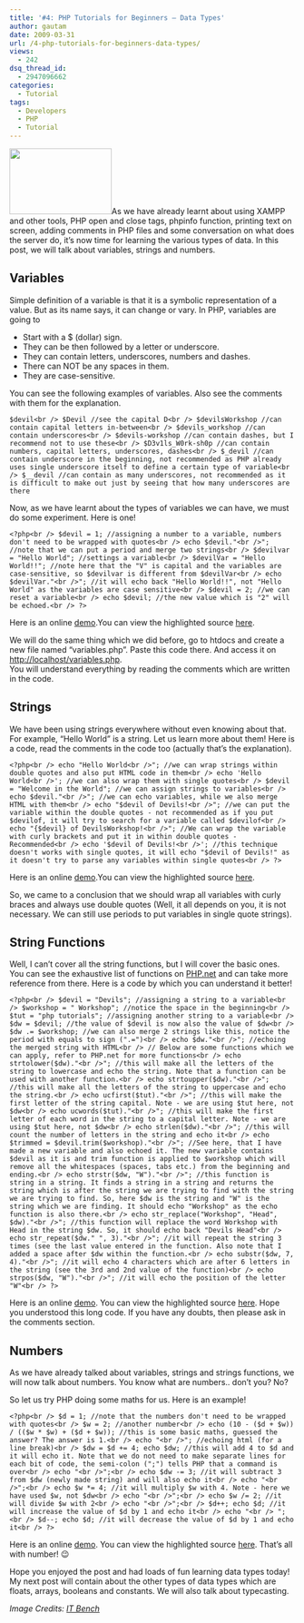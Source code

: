 ```yaml
---
title: '#4: PHP Tutorials for Beginners – Data Types'
author: gautam
date: 2009-03-31
url: /4-php-tutorials-for-beginners-data-types/
views:
  - 242
dsq_thread_id:
  - 2947096662
categories:
  - Tutorial
tags:
  - Developers
  - PHP
  - Tutorial
---
```

<img class="alignleft" src="http://www.itbench.co.in/images/php.jpg" alt="" width="180" height="116" />As we have already learnt about using XAMPP and other tools, PHP open and close tags, phpinfo function, printing text on screen, adding comments in PHP files and some conversation on what does the server do, it&#8217;s now time for learning the various types of data. In this post, we will talk about variables, strings and numbers.

## Variables

Simple definition of a variable is that it is a symbolic representation of a value. But as its name says, it can change or vary. In PHP, variables are going to

  * Start with a $ (dollar) sign.
  * They can be then followed by a letter or underscore.
  * They can contain letters, underscores, numbers and dashes.
  * There can NOT be any spaces in them.
  * They are case-sensitive.

You can see the following examples of variables. Also see the comments with them for the explanation.

`$devil<br />
$Devil //see the capital D<br />
$devilsWorkshop //can contain capital letters in-between<br />
$devils_workshop //can contain underscores<br />
$devils-workshop //can contain dashes, but I recommend not to use these<br />
$D3v1ls_W0rk-sh0p //can contain numbers, capital letters, underscores, dashes<br />
$_devil //can contain underscore in the beginning, not recommended as PHP already uses single underscore itself to define a certain type of variable<br />
$__devil //can contain as many underscores, not recommended as it is difficult to make out just by seeing that how many underscores are there`

Now, as we have learnt about the types of variables we can have, we must do some experiment. Here is one!

`<?php<br />
$devil = 1; //assigning a number to a variable, numbers don't need to be wrapped with quotes<br />
echo $devil."<br />"; //note that we can put a period and merge two strings<br />
$devilvar = "Hello World"; //settings a variable<br />
$devilVar = "Hello World!!"; //note here that the "V" is capital and the variables are case-sensitive, so $devilvar is different from $devilVar<br />
echo $devilVar."<br />"; //it will echo back "Hello World!!", not "Hello World" as the variables are case sensitive<br />
$devil = 2; //we can reset a variable<br />
echo $devil; //the new value which is "2" will be echoed.<br />
?>`

Here is an online <a href="http://www.rtcamp.com/~gautam/variables.php" onclick="_gaq.push(['_trackEvent', 'outbound-article', 'http://www.rtcamp.com/~gautam/variables.php', 'demo']);" >demo</a>.You can view the highlighted source <a href="http://rtcamp.com/~gautam/variables.phps" onclick="_gaq.push(['_trackEvent', 'outbound-article', 'http://rtcamp.com/~gautam/variables.phps', 'here']);" >here</a>.

We will do the same thing which we did before, go to htdocs and create a new file named &#8220;variables.php&#8221;. Paste this code there. And access it on <a href="http://localhost/variables.php" onclick="_gaq.push(['_trackEvent', 'outbound-article', 'http://localhost/variables.php', 'http://localhost/variables.php']);" >http://localhost/variables.php</a>.  
You will understand everything by reading the comments which are written in the code.

## Strings

We have been using strings everywhere without even knowing about that. For example, &#8220;Hello World&#8221; is a string. Let us learn more about them! Here is a code, read the comments in the code too (actually that&#8217;s the explanation).

`<?php<br />
echo "Hello World<br />"; //we can wrap strings within double quotes and also put HTML code in them<br />
echo 'Hello World<br />'; //we can also wrap them with single quotes<br />
$devil = "Welcome in the World"; //we can assign strings to variables<br />
echo $devil."<br />"; //we can echo variables, while we also merge HTML with them<br />
echo "$devil of Devils!<br />"; //we can put the variable within the double quotes - not recommended as if you put $devilof, it will try to search for a variable called $devilof<br />
echo "{$devil} of DevilsWorkshop!<br />"; //We can wrap the variable with curly brackets and put it in within double quotes - Recommended<br />
echo '$devil of Devils!<br />'; //this technique doesn't works with single quotes, it will echo "$devil of Devils!" as it doesn't try to parse any variables within single quotes<br />
?>`

Here is an online <a href="http://rtcamp.com/~gautam/strings.php" onclick="_gaq.push(['_trackEvent', 'outbound-article', 'http://rtcamp.com/~gautam/strings.php', 'demo']);" >demo</a>.You can view the highlighted source <a href="http://rtcamp.com/~gautam/strings.phps" onclick="_gaq.push(['_trackEvent', 'outbound-article', 'http://rtcamp.com/~gautam/strings.phps', 'here']);" >here</a>.

So, we came to a conclusion that we should wrap all variables with curly braces and always use double quotes (Well, it all depends on you, it is not necessary. We can still use periods to put variables in single quote strings).

## String Functions

Well, I can&#8217;t cover all the string functions, but I will cover the basic ones. You can see the exhaustive list of functions on <a href="http://www.php.net/quickref.php" onclick="_gaq.push(['_trackEvent', 'outbound-article', 'http://www.php.net/quickref.php', 'PHP.net']);" title="Function List for PHP">PHP.net</a> and can take more reference from there. Here is a code by which you can understand it better!

`<?php<br />
$devil = "Devils"; //assigning a string to a variable<br />
$workshop = " Workshop"; //notice the space in the beginning<br />
$tut = "php tutorials"; //assigning another string to a variable<br />
$dw = $devil; //the value of $devil is now also the value of $dw<br />
$dw .= $workshop; //we can also merge 2 strings like this, notice the period with equals to sign (".=")<br />
echo $dw."<br />"; //echoing the merged string with HTML<br />
// Below are some functions which we can apply, refer to PHP.net for more functions<br />
echo strtolower($dw)."<br />"; //this will make all the letters of the string to lowercase and echo the string. Note that a function can be used with another function.<br />
echo strtoupper($dw)."<br />"; //this will make all the letters of the string to uppercase and echo the string.<br />
echo ucfirst($tut)."<br />"; //this will make the first letter of the string capital. Note - we are using $tut here, not $dw<br />
echo ucwords($tut)."<br />"; //this will make the first letter of each word in the string to a capital letter. Note - we are using $tut here, not $dw<br />
echo strlen($dw)."<br />"; //this will count the number of letters in the string and echo it<br />
echo $trimmed = $devil.trim($workshop)."<br />"; //See here, that I have made a new variable and also echoed it. The new variable contains $devil as it is and trim function is applied to $workshop which will remove all the whitespaces (spaces, tabs etc.) from the beginning and ending.<br />
echo strstr($dw, "W")."<br />"; //this function is string in a string. It finds a string in a string and returns the string which is after the string we are trying to find with the string we are trying to find. So, here $dw is the string and "W" is the string which we are finding. It should echo "Workshop" as the echo function is also there.<br />
echo str_replace("Workshop", "Head", $dw)."<br />"; //this function will replace the word Workshop with Head in the string $dw. So, it should echo back "Devils Head"<br />
echo str_repeat($dw." ", 3)."<br />"; //it will repeat the string 3 times (see the last value entered in the function. Also note that I added a space after $dw within the function.<br />
echo substr($dw, 7, 4)."<br />"; //it will echo 4 characters which are after 6 letters in the string (see the 3rd and 2nd value of the function)<br />
echo strpos($dw, "W")."<br />"; //it will echo the position of the letter "W"<br />
?>`

Here is an online <a href="http://rtcamp.com/~gautam/stringfunctions.php" onclick="_gaq.push(['_trackEvent', 'outbound-article', 'http://rtcamp.com/~gautam/stringfunctions.php', 'demo']);" >demo</a>. You can view the highlighted source <a href="http://rtcamp.com/~gautam/stringfunctions.phps" onclick="_gaq.push(['_trackEvent', 'outbound-article', 'http://rtcamp.com/~gautam/stringfunctions.phps', 'here']);" >here</a>. Hope you understood this long code. If you have any doubts, then please ask in the comments section.

## Numbers

As we have already talked about variables, strings and strings functions, we will now talk about numbers. You know what are numbers.. don&#8217;t you? No?

So let us try PHP doing some maths for us. Here is an example!

`<?php<br />
$d = 1; //note that the numbers don't need to be wrapped with quotes<br />
$w = 2; //another number<br />
echo (10 - ($d + $w)) / (($w * $w) + ($d + $w)); //this is some basic maths, guessed the answer? The answer is 1.<br />
echo "<br />"; //echoing html (for a line break)<br />
$dw = $d += 4; echo $dw; //this will add 4 to $d and it will echo it. Note that we do not need to make separate lines for each bit of code, the semi-colon (";") tells PHP that a command is over<br />
echo "<br />";<br />
echo $dw -= 3; //it will subtract 3 from $dw (newly made string) and will also echo it<br />
echo "<br />";<br />
echo $w *= 4; //it will multiply $w with 4. Note - here we have used $w, not $dw<br />
echo "<br />";<br />
echo $w /= 2; //it will divide $w with 2<br />
echo "<br />";<br />
$d++; echo $d; //it will increase the value of $d by 1 and echo it<br />
echo "<br />
";<br />
$d--; echo $d; //it will decrease the value of $d by 1 and echo it<br />
?>`

Here is an online <a href="http://rtcamp.com/~gautam/numbers.php" onclick="_gaq.push(['_trackEvent', 'outbound-article', 'http://rtcamp.com/~gautam/numbers.php', 'demo']);" >demo</a>. You can view the highlighted source <a href="http://rtcamp.com/~gautam/numbers.phps" onclick="_gaq.push(['_trackEvent', 'outbound-article', 'http://rtcamp.com/~gautam/numbers.phps', 'here']);" >here</a>. That&#8217;s all with number! 😉

Hope you enjoyed the post and had loads of fun learning data types today! My next post will contain about the other types of data types which are floats, arrays, booleans and constants. We will also talk about typecasting.

*Image Credits: <a href="http://www.itbench.co.in/" onclick="_gaq.push(['_trackEvent', 'outbound-article', 'http://www.itbench.co.in/', 'IT Bench']);" title="IT Bench">IT Bench</a>*
